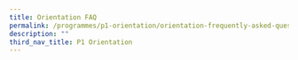 ```yaml
---
title: Orientation FAQ
permalink: /programmes/p1-orientation/orientation-frequently-asked-questions/
description: ""
third_nav_title: P1 Orientation
---
```

